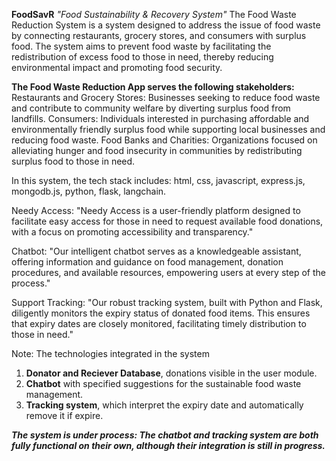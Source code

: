 **FoodSavR**
_"Food Sustainability & Recovery System"_
The Food Waste Reduction System is a system designed to address the issue of food waste by connecting restaurants, grocery stores, and consumers with surplus food. The system aims to prevent food waste by facilitating the redistribution of excess food to those in need, thereby reducing environmental impact and promoting food security.

**The Food Waste Reduction App serves the following stakeholders:**
Restaurants and Grocery Stores: Businesses seeking to reduce food waste and contribute to community welfare by diverting surplus food from landfills.
Consumers: Individuals interested in purchasing affordable and environmentally friendly surplus food while supporting local businesses and reducing food waste.
Food Banks and Charities: Organizations focused on alleviating hunger and food insecurity in communities by redistributing surplus food to those in need.

In this system, the tech stack includes: html, css, javascript, express.js, mongodb.js, python, flask, langchain.

Needy Access:
"Needy Access is a user-friendly platform designed to facilitate easy access for those in need to request available food donations, with a focus on promoting accessibility and transparency."

Chatbot:
"Our intelligent chatbot serves as a knowledgeable assistant, offering information and guidance on food management, donation procedures, and available resources, empowering users at every step of the process."

Support Tracking:
"Our robust tracking system, built with Python and Flask, diligently monitors the expiry status of donated food items. This ensures that expiry dates are closely monitored, facilitating timely distribution to those in need."

Note: The technologies integrated in the system
1. **Donator and Reciever Database**, donations visible in the user module.
2. **Chatbot** with specified suggestions for the sustainable food waste management.
3. **Tracking system**, which interpret the expiry date and automatically remove it if expire.

_**The system is under process: The chatbot and tracking system are both fully functional on their own, although their integration is still in progress.**_
